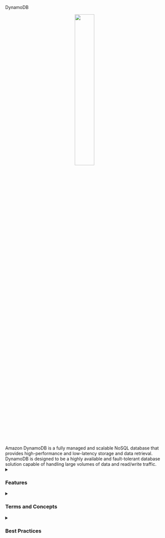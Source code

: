 DynamoDB

<div align="center">
  <img src="https://www.datarain.com.br/wp-content/uploads/2020/08/DybamoDB-logo.png" width="35%">
</div>
Amazon DynamoDB is a fully managed and scalable NoSQL database that provides high-performance and low-latency storage and data retrieval. DynamoDB is designed to be a highly available and fault-tolerant database solution capable of handling large volumes of data and read/write traffic.

<details><summary><h3>Features</h3></summary>
<ul>
    <li><b>Scalability:</b> DynamoDB can automatically and quickly scale horizontally without service interruption to support large volumes of data and traffic.</li>
    <li><b>Performance:</b> DynamoDB offers very high data read and write performance, with millisecond latencies.</li>
    <li><b>Availability:</b> DynamoDB is designed to be highly available, with synchronous and asynchronous data replication to ensure fault tolerance.</li>
    <li><b>Access management:</b> DynamoDB offers granular access control features, allowing you to define table and table item access permissions based on IAM roles, access policies, and access keys.</li>
    <li><b>Backup and restoration:</b> DynamoDB offers built-in backup and restoration features, allowing you to create automatic and on-demand backups of tables and restore tables from those backups.</li>
</ul> 
</details>
<details><summary><h3>Terms and Concepts</h3></summary>
<ul>
<li><b>Tables:</b> DynamoDB is a NoSQL database, and all information is stored in tables. Each table contains multiple rows (items), and each row can have a variable number of columns (attributes).</li>
<li><b>Partitions:</b> DynamoDB is designed to be highly scalable, and data is distributed into partitions to ensure high availability and performance. Each partition is a set of items that share the same partition key.</li>
<li><b>Primary Key:</b> Each item in a DynamoDB table must have a unique primary key that identifies the item. There are two types of primary key in DynamoDB: partition key and partition key and sort key.</li>
<li><b>Sort Key:</b> The sort key is an additional attribute that can be used to sort items within a partition.</li>
<li><b>Indexes:</b> DynamoDB supports two types of indexes: key indexes and global indexes. Key indexes are created based on one or more attributes of the table, while global indexes allow queries on any attribute of the table.</li>
<li><b>Consistency:</b> DynamoDB supports two consistency options for reads: strong consistency and eventual consistency.</li>
<li><b>Capacity:</b> DynamoDB is horizontally scalable and allows you to adjust read/write capacity to meet your application's performance needs. Read/write capacity is measured in read/write units, and you can provision the amount of units needed to meet your application's traffic requirements.</li>
<li><b>Streams:</b> DynamoDB Streams is a feature that allows you to capture changes to DynamoDB tables in real-time and process them using AWS services such as AWS Lambda.</li>
<li><b>Querying and Filtering:</b> DynamoDB allows you to use query and filtering expressions on a table.</li>
<li><b>Transactions:</b> DynamoDB supports atomic transactions that allow you to group multiple operations into a single transaction.</li>
</ul>
</details>

<details><summary> <h3>Best Practices</h3></summary>
<ul>
  <li>Correctly define primary keys for tables to ensure scalability and query performance</li>
  <li>Use appropriate capacity provisioning to avoid increased costs and decreased query performance</li>
  <li>Use DynamoDB encryption options to protect sensitive data</li>
  <li>Use transactions to maintain data consistency in complex operations involving multiple tables or items</li>
  <li>Configure appropriate access control policies to limit access to tables</li>
  <li>Use Amazon CloudWatch to monitor DynamoDB performance and usage, and set alerts for anomalies or security issues</li>
</ul>
</details>
